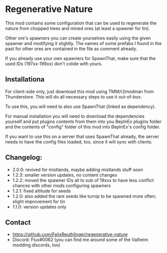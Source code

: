 # Regenerative Nature

This mod contains some configuration that can be used to regenerate the nature from 
chopped trees and mined ores (at least a spawner for tin).

Other ore's spawners you can create yourselves easily using the given spawner and 
modifying it slightly. The names of some prefabs I found in the past for other ores
are contained in the file as comment already.

If you already use your own spawners for SpawnThat, make sure that the used 
IDs (197xx-199xx) don't colide with yours.

## Installationa

For client-side only, just download this mod using TMM/r2modman from Thunderstore. 
This will do all necessary steps to use it out-of-box.

To use this, you will need to also use SpawnThat (linked as dependency).

For manual installation you will need to download the dependencies yourself and put
plugins contents from them into you BepInEx plugins folder and the contents of 
"config" folder of this mod into BepInEx's config folder.

If you want to use this on a server that uses SpawnThat already, the server 
needs to have the config files loaded, too, since it will sync with clients.

## Changelog:

* 2.0.0: revived for mistlands, maybe adding mistlands stuff soon
* 1.2.3: smaller version updates, no content changes
* 1.2.2: moved the spawner IDs all to sub of 19xxx to have less conflict chances with other mods configuring spawners
* 1.2.1: fixed altitude for seeds
* 1.2.0: also added the rare seeds like turnip to be spawned more often; slight improvement for tin
* 1.1.0: version updates only

## Contact

* https://github.com/FelixReuthlinger/regenerative-nature
* Discord: Flux#0062 (you can find me around some of the Valheim modding discords, too)

